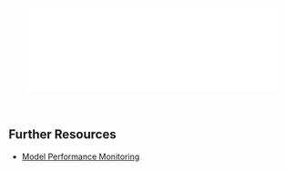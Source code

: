 <style>
.md-sidebar--secondary {
  display: none !important;
}
</style>

<embed type="image/svg+xml" src="/_images/reference-architecture.drawio.svg" style="padding: 32px; width: 100%; box-sizing: border-box;"></embed>

## Further Resources

- [Model Performance Monitoring](model-monitoring.md)
